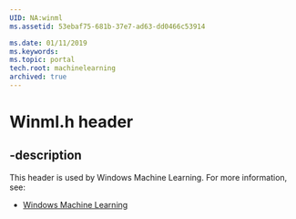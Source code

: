 ```yaml
---
UID: NA:winml
ms.assetid: 53ebaf75-681b-37e7-ad63-dd0466c53914

ms.date: 01/11/2019
ms.keywords: 
ms.topic: portal
tech.root: machinelearning
archived: true
---
```


# Winml.h header


## -description


This header is used by Windows Machine Learning. For more information, see:

- [Windows Machine Learning](../_machinelearning/index.md)


